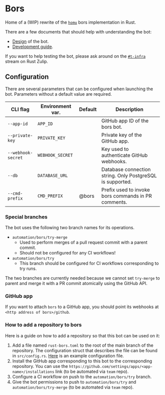 # Bors
Home of a (WIP) rewrite of the [`homu`](https://github.com/rust-lang/homu) bors implementation in Rust.

There are a few documents that should help with understanding the bot:
- [Design](docs/design.md) of the bot.
- [Development guide](docs/development.md).

If you want to help testing the bot, please ask around on the [`#t-infra`](https://rust-lang.zulipchat.com/#narrow/stream/242791-t-infra)
stream on Rust Zulip.

## Configuration
There are several parameters that can be configured when launching the bot. Parameters without a default value are
required.

| **CLI flag**       | **Environment var.** | **Default** | **Description**                                           |
|--------------------|----------------------|-------------|-----------------------------------------------------------|
| `--app-id`         | `APP_ID`             |             | GitHub app ID of the bors bot.                            |
| `--private-key`    | `PRIVATE_KEY`        |             | Private key of the GitHub app.                            |
| `--webhook-secret` | `WEBHOOK_SECRET`     |             | Key used to authenticate GitHub webhooks.                 |
| `--db`             | `DATABASE_URL`       |             | Database connection string. Only PostgreSQL is supported. |
| `--cmd-prefix`     | `CMD_PREFIX`         | @bors       | Prefix used to invoke bors commands in PR comments.       |

### Special branches
The bot uses the following two branch names for its operations.
- `automation/bors/try-merge`
  - Used to perform merges of a pull request commit with a parent commit.
  - Should not be configured for any CI workflows!
- `automation/bors/try`
  - This branch should be configured for CI workflows corresponding to try runs.

The two branches are currently needed because we cannot set `try-merge` to parent and merge it with a PR commit
atomically using the GitHub API.

### GitHub app
If you want to attach `bors` to a GitHub app, you should point its webhooks at `<http address of bors>/github`.

### How to add a repository to bors
Here is a guide on how to add a repository so that this bot can be used on it:
1) Add a file named `rust-bors.toml` to the root of the main branch of the repository. The configuration struct that
describes the file can be found in `src/config.rs`. [Here](rust-bors.example.toml) is an example configuration file.
2) Install the GitHub app corresponding to this bot to the corresponding repository. You can use the
`https://github.com/settings/apps/<app-name>/installations` link (to be automated via `team` repo).
3) Configure a CI workflow on push to the `automation/bors/try` branch.
4) Give the bot permissions to push to `automation/bors/try` and `automation/bors/try-merge` (to be automated via `team` repo).

